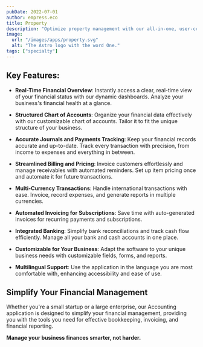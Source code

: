 ```yaml
---
pubDate: 2022-07-01
author: empress.eco
title: Property
description: "Optimize property management with our all-in-one, user-centric tool."
image:
  url: "/images/apps/property.svg"
  alt: "The Astro logo with the word One."
tags: ["specialty"]
---
```


## Key Features:

- **Real-Time Financial Overview**: Instantly access a clear, real-time view of your financial status with our dynamic dashboards. Analyze your business's financial health at a glance.

- **Structured Chart of Accounts**: Organize your financial data effectively with our customizable chart of accounts. Tailor it to fit the unique structure of your business.

- **Accurate Journals and Payments Tracking**: Keep your financial records accurate and up-to-date. Track every transaction with precision, from income to expenses and everything in between.

- **Streamlined Billing and Pricing**: Invoice customers effortlessly and manage receivables with automated reminders. Set up item pricing once and automate it for future transactions.

- **Multi-Currency Transactions**: Handle international transactions with ease. Invoice, record expenses, and generate reports in multiple currencies.

- **Automated Invoicing for Subscriptions**: Save time with auto-generated invoices for recurring payments and subscriptions.

- **Integrated Banking**: Simplify bank reconciliations and track cash flow efficiently. Manage all your bank and cash accounts in one place.

- **Customizable for Your Business**: Adapt the software to your unique business needs with customizable fields, forms, and reports.

- **Multilingual Support**: Use the application in the language you are most comfortable with, enhancing accessibility and ease of use.

## Simplify Your Financial Management

Whether you're a small startup or a large enterprise, our Accounting application is designed to simplify your financial management, providing you with the tools you need for effective bookkeeping, invoicing, and financial reporting.

**Manage your business finances smarter, not harder.**